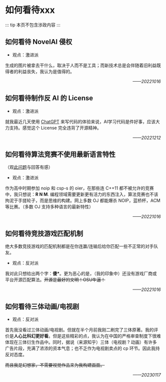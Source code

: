 # 如何看待xxx
::: tip
本页不包含涉政内容
:::
## 如何看待 NovelAI 侵权
* 观点：激进派

生成的图片被拿去干什么，取决于人而不是工具；而新技术总是会伴随着旧利益既得者的利益丧失，我认为是值得的。

<div style="text-align: right;font-style: italic;">——20221016</div>

## 如何看待制作反 AI 的 License
* 观点：激进派

就我最近几天使用 [ChatGPT](https://gpt.chatapi.art/) 来写代码的体验来说，AI学习代码是件好事，应该大力支持。感觉这个 License 完全违背了开源精神。

<div style="text-align: right;font-style: italic;">——20221212</div>

## 如何看待算法竞赛不使用最新语言特性
（观[此问题](https://www.zhihu.com/question/30589288)与回答有感）
* 观点：激进派

作为高中时期参加 noip 和 csp-s 的 oier，在那些连 C++11 都不被允许的竞赛中，我只想说：**R N M**. 编程领域需要更新更有活力的东西注入，算法竞赛也不该拘泥于手搓轮子，而是思维的构建。网上多数 OJ 都能爆杀 NOIP，蓝桥杯，ACM 等比赛。（多数 OJ 支持多种语言的最新特性）

<div style="text-align: right;font-style: italic;">——20221016</div>

## 如何看待竞技游戏匹配机制
绝大多数竞技游戏的匹配机制都是在你连赢/连输后给你匹配一些不正常的对手队友。
* 观点：反对派

我对此只想给出两个字：**傻\***。更为恶心的是，（我的印象中）还没有游戏厂商或平台开源匹配算法。~~开源是最好的文明！OSU牛逼！~~

<div style="text-align: right;font-style: italic;">——20221016</div>

## 如何看待三体动画/电视剧
* 观点：反对派

首先我没看过三体动画/电视剧。但就在半个月前我刚二刷完了三体原著。我的评价是**人心比科幻更好看**。但是这些精彩的点，我认为在中国的严格审查制度下很难体现在三体衍生作品中。同时，据说（来源知乎）三体（电视剧 ? 动画）有许多广告片段，充满了浓浓的资本气息；也不乏作为电视剧卖点的 cp 环节。因此我持反对态度。

~~而且我是幻想家，不需要视觉作品来为我构建画面。~~

<div style="text-align: right;font-style: italic;">——20230117</div>